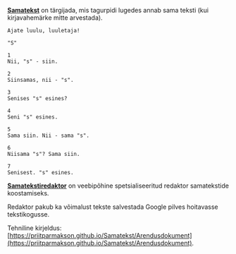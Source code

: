 **[Samatekst](https://et.wikipedia.org/wiki/Palindroom)** on tärgijada, mis tagurpidi lugedes annab sama teksti (kui kirjavahemärke mitte arvestada).

```
Ajate luulu, luuletaja!
```

```
"S"

1
Nii, "s" - siin.

2
Siinsamas, nii - "s".

3
Senises "s" esines?

4
Seni "s" esines.

5
Sama siin. Nii - sama "s".

6
Niisama "s"? Sama siin.

7
Senisest. "s" esines.
```

**[Samatekstiredaktor](https://priitparmakson.github.io/Samatekstiredaktor)** on veebipõhine spetsialiseeritud redaktor samatekstide koostamiseks.

Redaktor pakub ka võimalust tekste salvestada Google pilves hoitavasse tekstikogusse.

Tehniline kirjeldus: [https://priitparmakson.github.io/Samatekst/Arendusdokument](https://priitparmakson.github.io/Samatekst/Arendusdokument).